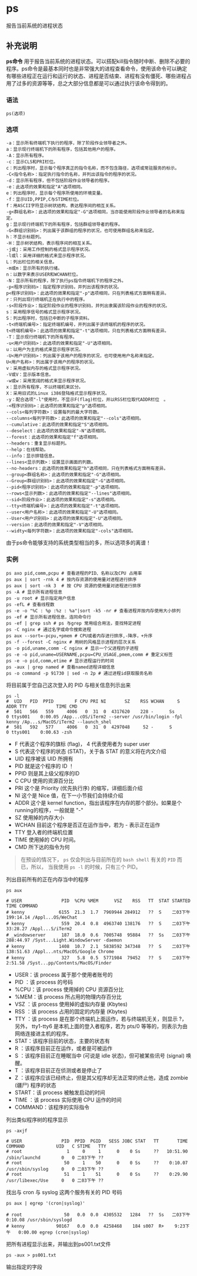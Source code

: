 #  ps

报告当前系统的进程状态

##  补充说明

**ps命令**
用于报告当前系统的进程状态。可以搭配kill指令随时中断、删除不必要的程序。ps命令是最基本同时也是非常强大的进程查看命令，使用该命令可以确定有哪些进程正在运行和运行的状态、进程是否结束、进程有没有僵死、哪些进程占用了过多的资源等等，总之大部分信息都是可以通过执行该命令得到的。

###  语法

    
    
    ps(选项)
    

###  选项

    
    
    -a：显示所有终端机下执行的程序，除了阶段作业领导者之外。
    a：显示现行终端机下的所有程序，包括其他用户的程序。
    -A：显示所有程序。
    -c：显示CLS和PRI栏位。
    c：列出程序时，显示每个程序真正的指令名称，而不包含路径，选项或常驻服务的标示。
    -C<指令名称>：指定执行指令的名称，并列出该指令的程序的状况。
    -d：显示所有程序，但不包括阶段作业领导者的程序。
    -e：此选项的效果和指定"A"选项相同。
    e：列出程序时，显示每个程序所使用的环境变量。
    -f：显示UID,PPIP,C与STIME栏位。
    f：用ASCII字符显示树状结构，表达程序间的相互关系。
    -g<群组名称>：此选项的效果和指定"-G"选项相同，当亦能使用阶段作业领导者的名称来指定。
    g：显示现行终端机下的所有程序，包括群组领导者的程序。
    -G<群组识别码>：列出属于该群组的程序的状况，也可使用群组名称来指定。
    h：不显示标题列。
    -H：显示树状结构，表示程序间的相互关系。
    -j或j：采用工作控制的格式显示程序状况。
    -l或l：采用详细的格式来显示程序状况。
    L：列出栏位的相关信息。
    -m或m：显示所有的执行绪。
    n：以数字来表示USER和WCHAN栏位。
    -N：显示所有的程序，除了执行ps指令终端机下的程序之外。
    -p<程序识别码>：指定程序识别码，并列出该程序的状况。
    p<程序识别码>：此选项的效果和指定"-p"选项相同，只在列表格式方面稍有差异。
    r：只列出现行终端机正在执行中的程序。
    -s<阶段作业>：指定阶段作业的程序识别码，并列出隶属该阶段作业的程序的状况。
    s：采用程序信号的格式显示程序状况。
    S：列出程序时，包括已中断的子程序资料。
    -t<终端机编号>：指定终端机编号，并列出属于该终端机的程序的状况。
    t<终端机编号>：此选项的效果和指定"-t"选项相同，只在列表格式方面稍有差异。
    -T：显示现行终端机下的所有程序。
    -u<用户识别码>：此选项的效果和指定"-U"选项相同。
    u：以用户为主的格式来显示程序状况。
    -U<用户识别码>：列出属于该用户的程序的状况，也可使用用户名称来指定。
    U<用户名称>：列出属于该用户的程序的状况。
    v：采用虚拟内存的格式显示程序状况。
    -V或V：显示版本信息。
    -w或w：采用宽阔的格式来显示程序状况。　
    x：显示所有程序，不以终端机来区分。
    X：采用旧式的Linux i386登陆格式显示程序状况。
    -y：配合选项"-l"使用时，不显示F(flag)栏位，并以RSS栏位取代ADDR栏位　。
    -<程序识别码>：此选项的效果和指定"p"选项相同。
    --cols<每列字符数>：设置每列的最大字符数。
    --columns<每列字符数>：此选项的效果和指定"--cols"选项相同。
    --cumulative：此选项的效果和指定"S"选项相同。
    --deselect：此选项的效果和指定"-N"选项相同。
    --forest：此选项的效果和指定"f"选项相同。
    --headers：重复显示标题列。
    --help：在线帮助。
    --info：显示排错信息。
    --lines<显示列数>：设置显示画面的列数。
    --no-headers：此选项的效果和指定"h"选项相同，只在列表格式方面稍有差异。
    --group<群组名称>：此选项的效果和指定"-G"选项相同。
    --Group<群组识别码>：此选项的效果和指定"-G"选项相同。
    --pid<程序识别码>：此选项的效果和指定"-p"选项相同。
    --rows<显示列数>：此选项的效果和指定"--lines"选项相同。
    --sid<阶段作业>：此选项的效果和指定"-s"选项相同。
    --tty<终端机编号>：此选项的效果和指定"-t"选项相同。
    --user<用户名称>：此选项的效果和指定"-U"选项相同。
    --User<用户识别码>：此选项的效果和指定"-U"选项相同。
    --version：此选项的效果和指定"-V"选项相同。
    --widty<每列字符数>：此选项的效果和指定"-cols"选项相同。
    

由于ps命令能够支持的系统类型相当的多，所以选项多的离谱！

###  实例

    
    
    ps axo pid,comm,pcpu # 查看进程的PID、名称以及CPU 占用率
    ps aux | sort -rnk 4 # 按内存资源的使用量对进程进行排序
    ps aux | sort -nk 3  # 按 CPU 资源的使用量对进程进行排序
    ps -A # 显示所有进程信息
    ps -u root # 显示指定用户信息
    ps -efL # 查看线程数
    ps -e -o "%C : %p :%z : %a"|sort -k5 -nr # 查看进程并按内存使用大小排列
    ps -ef # 显示所有进程信息，连同命令行
    ps -ef | grep ssh # ps 与grep 常用组合用法，查找特定进程
    ps -C nginx # 通过名字或命令搜索进程
    ps aux --sort=-pcpu,+pmem # CPU或者内存进行排序,-降序，+升序
    ps -f --forest -C nginx # 用树的风格显示进程的层次关系
    ps -o pid,uname,comm -C nginx # 显示一个父进程的子进程
    ps -e -o pid,uname=USERNAME,pcpu=CPU_USAGE,pmem,comm # 重定义标签
    ps -e -o pid,comm,etime # 显示进程运行的时间
    ps -aux | grep named # 查看named进程详细信息
    ps -o command -p 91730 | sed -n 2p # 通过进程id获取服务名称
    

将目前属于您自己这次登入的 PID 与相关信息列示出来

    
    
    ps -l
    #  UID   PID  PPID        F CPU PRI NI       SZ    RSS WCHAN     S             ADDR TTY           TIME CMD
    #  501   566   559     4006   0  31  0  4317620    228 -      Ss                  0 ttys001    0:00.05 /App...cOS/iTerm2 --server /usr/bin/login -fpl kenny /Ap...s/MacOS/iTerm2 --launch_shel
    #  501   592   577     4006   0  31  0  4297048     52 -      S                   0 ttys001    0:00.63 -zsh
    

  * F 代表这个程序的旗标 (flag)， 4 代表使用者为 super user 
  * S 代表这个程序的状态 (STAT)，关于各 STAT 的意义将在内文介绍 
  * UID 程序被该 UID 所拥有 
  * PID 就是这个程序的 ID ！ 
  * PPID 则是其上级父程序的ID 
  * C CPU 使用的资源百分比 
  * PRI 这个是 Priority (优先执行序) 的缩写，详细后面介绍 
  * NI 这个是 Nice 值，在下一小节我们会持续介绍 
  * ADDR 这个是 kernel function，指出该程序在内存的那个部分。如果是个 running的程序，一般就是 "-" 
  * SZ 使用掉的内存大小 
  * WCHAN 目前这个程序是否正在运作当中，若为 - 表示正在运作 
  * TTY 登入者的终端机位置 
  * TIME 使用掉的 CPU 时间。 
  * CMD 所下达的指令为何 

> 在预设的情况下， ` ps ` 仅会列出与目前所在的 ` bash shell ` 有关的 ` PID ` 而已，所以， 当我使用 ` ps -l `
> 的时候，只有三个 PID。

列出目前所有的正在内存当中的程序

    
    
    ps aux
    
    # USER               PID  %CPU %MEM      VSZ    RSS   TT  STAT STARTED      TIME COMMAND
    # kenny             6155  21.3  1.7  7969944 284912   ??  S    二03下午 199:14.14 /Appl...OS/WeChat
    # kenny              559  20.4  0.8  4963740 138176   ??  S    二03下午  33:28.27 /Appl...S/iTerm2
    # _windowserver      187  18.0  0.6  7005748  95884   ??  Ss   二03下午 288:44.97 /Syst...Light.WindowServer -daemon
    # kenny             1408  10.7  2.1  5838592 347348   ??  S    二03下午 138:51.63 /Appl...nts/MacOS/Google Chrome
    # kenny              327   5.8  0.5  5771984  79452   ??  S    二03下午   2:51.58 /Syst...pp/Contents/MacOS/Finder
    

  * USER：该 process 属于那个使用者账号的 
  * PID ：该 process 的号码 
  * %CPU：该 process 使用掉的 CPU 资源百分比 
  * %MEM：该 process 所占用的物理内存百分比 
  * VSZ ：该 process 使用掉的虚拟内存量 (Kbytes) 
  * RSS ：该 process 占用的固定的内存量 (Kbytes) 
  * TTY ：该 process 是在那个终端机上面运作，若与终端机无关，则显示 ?，另外， tty1-tty6 是本机上面的登入者程序，若为 pts/0 等等的，则表示为由网络连接进主机的程序。 
  * STAT：该程序目前的状态，主要的状态有 
  * R ：该程序目前正在运作，或者是可被运作 
  * S ：该程序目前正在睡眠当中 (可说是 idle 状态)，但可被某些讯号 (signal) 唤醒。 
  * T ：该程序目前正在侦测或者是停止了 
  * Z ：该程序应该已经终止，但是其父程序却无法正常的终止他，造成 zombie (疆尸) 程序的状态 
  * START：该 process 被触发启动的时间 
  * TIME ：该 process 实际使用 CPU 运作的时间 
  * COMMAND：该程序的实际指令 

列出类似程序树的程序显示

    
    
    ps -axjf
    
    # USER               PID  PPID  PGID   SESS JOBC STAT   TT       TIME COMMAND            UID   C STIME   TTY
    # root                 1     0     1      0    0 Ss     ??   10:51.90 /sbin/launchd        0   0 二03下午 ??
    # root                50     1    50      0    0 Ss     ??    0:10.07 /usr/sbin/syslog     0   0 二03下午 ??
    # root                51     1    51      0    0 Ss     ??    0:29.90 /usr/libexec/Use     0   0 二03下午 ??
    

找出与 cron 与 syslog 这两个服务有关的 PID 号码

    
    
    ps aux | egrep '(cron|syslog)'
    
    # root                50   0.0  0.0  4305532   1284   ??  Ss   二03下午   0:10.08 /usr/sbin/syslogd
    # kenny            90167   0.0  0.0  4258468    184 s007  R+    9:23下午   0:00.00 egrep (cron|syslog)
    

把所有进程显示出来，并输出到ps001.txt文件

    
    
    ps -aux > ps001.txt
    

输出指定的字段

